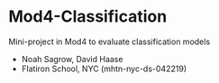 # Mod4-Classification
Mini-project in Mod4 to evaluate classification models
* Noah Sagrow, David Haase
* Flatiron School, NYC (mhtn-nyc-ds-042219)
#

